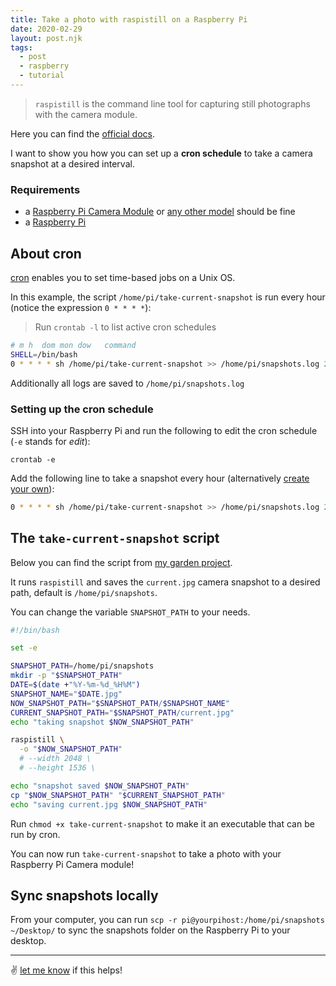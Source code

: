 ```yaml
---
title: Take a photo with raspistill on a Raspberry Pi
date: 2020-02-29
layout: post.njk
tags:
  - post
  - raspberry
  - tutorial
---
```


> `raspistill` is the command line tool for capturing still photographs with the camera module.

Here you can find the [official docs](https://www.raspberrypi.org/documentation/usage/camera/raspicam/raspistill.md).

I want to show you how you can set up a **cron schedule** to take a camera snapshot at a desired interval.

### Requirements

- a [Raspberry Pi Camera Module](https://amzn.to/2Tp5fuN) or [any other model](https://amzn.to/2TdKgfP) should be fine
- a [Raspberry Pi](https://amzn.to/2wkgDjC)

## About cron

[cron](https://en.wikipedia.org/wiki/Cron) enables you to set time-based jobs on a Unix OS.

In this example, the script `/home/pi/take-current-snapshot` is run every hour (notice the expression `0 * * * *`):

> Run `crontab -l` to list active cron schedules

```bash
# m h  dom mon dow   command
SHELL=/bin/bash
0 * * * * sh /home/pi/take-current-snapshot >> /home/pi/snapshots.log 2>&1
```

Additionally all logs are saved to `/home/pi/snapshots.log`

### Setting up the cron schedule

SSH into your Raspberry Pi and run the following to edit the cron schedule (`-e` stands for *edit*):

```
crontab -e
```

Add the following line to take a snapshot every hour (alternatively [create your own](https://crontab.guru/every-hour)):

```bash
0 * * * * sh /home/pi/take-current-snapshot >> /home/pi/snapshots.log 2>&1
```

## The `take-current-snapshot` script

Below you can find the script from [my garden project](https://github.com/christian-fei/garden/blob/master/take-current-snapshot).

It runs `raspistill` and saves the `current.jpg` camera snapshot to a desired path, default is `/home/pi/snapshots`.

You can change the variable `SNAPSHOT_PATH` to your needs.

```bash
#!/bin/bash

set -e

SNAPSHOT_PATH=/home/pi/snapshots
mkdir -p "$SNAPSHOT_PATH"
DATE=$(date +"%Y-%m-%d_%H%M")
SNAPSHOT_NAME="$DATE.jpg"
NOW_SNAPSHOT_PATH="$SNAPSHOT_PATH/$SNAPSHOT_NAME"
CURRENT_SNAPSHOT_PATH="$SNAPSHOT_PATH/current.jpg"
echo "taking snapshot $NOW_SNAPSHOT_PATH"

raspistill \
  -o "$NOW_SNAPSHOT_PATH"
  # --width 2048 \
  # --height 1536 \

echo "snapshot saved $NOW_SNAPSHOT_PATH"
cp "$NOW_SNAPSHOT_PATH" "$CURRENT_SNAPSHOT_PATH"
echo "saving current.jpg $NOW_SNAPSHOT_PATH"
```

Run `chmod +x take-current-snapshot` to make it an executable that can be run by cron.

You can now run `take-current-snapshot` to take a photo with your Raspberry Pi Camera module!


## Sync snapshots locally

From your computer, you can run `scp -r pi@yourpihost:/home/pi/snapshots ~/Desktop/` to sync the snapshots folder on the Raspberry Pi to your desktop.

---

✌️ [let me know](https://twitter.com/christian_fei) if this helps!